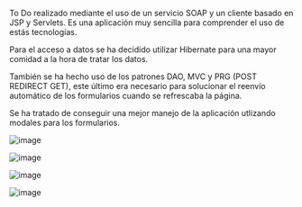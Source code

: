 To Do realizado mediante el uso de un servicio SOAP y un cliente basado en JSP y Servlets. Es una aplicación muy sencilla para comprender el uso de estás tecnologías.

Para el acceso a datos se ha decidido utilizar Hibernate para una mayor comidad a la hora de tratar los datos. 

También se ha hecho uso de los patrones DAO, MVC y PRG (POST REDIRECT GET), este último era necesario para solucionar el reenvío automático de los formularios cuando se 
refrescaba la página.

Se ha tratado de conseguir una mejor manejo de la aplicación utlizando modales para los formularios.

![image](https://user-images.githubusercontent.com/66674564/187858019-db8c8e51-5f34-4439-8b33-3f3bb73b1bbd.png)

![image](https://user-images.githubusercontent.com/66674564/187858101-a8af1b9b-9de4-42b1-95b2-d03388111dab.png)

![image](https://user-images.githubusercontent.com/66674564/187858173-236358f8-8dad-47fe-8118-6cf441712e43.png)

![image](https://user-images.githubusercontent.com/66674564/187858208-e345340f-ae6c-430a-9428-bbf12cb19d51.png)


